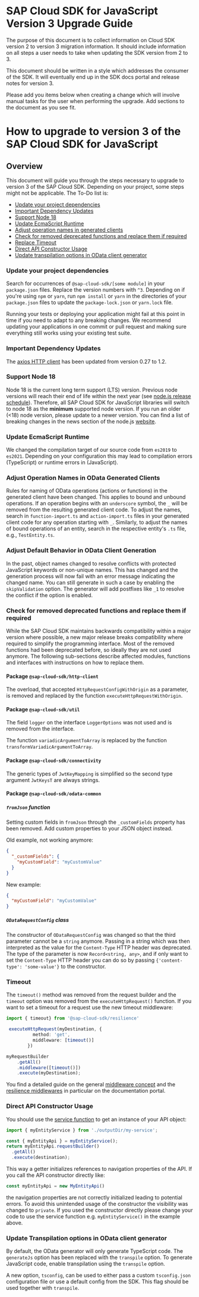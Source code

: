 # SAP Cloud SDK for JavaScript Version 3 Upgrade Guide

The purpose of this document is to collect information on Cloud SDK version 2 to version 3 migration information.
It should include information on all steps a user needs to take when updating the SDK version from 2 to 3.

This document should be written in a style which addresses the consumer of the SDK.
It will eventually end up in the SDK docs portal and release notes for version 3.

Please add you items below when creating a change which will involve manual tasks for the user when performing the upgrade.
Add sections to the document as you see fit.

<!-- Everything below this line should be written in the style of enduser documentation. If you need to add hints for SDK developers, to that above. -->

# How to upgrade to version 3 of the SAP Cloud SDK for JavaScript

## Overview

This document will guide you through the steps necessary to upgrade to version 3 of the SAP Cloud SDK. Depending on your project, some steps might not be applicable. The To-Do list is:

- [Update your project dependencies](#update-your-project-dependencies)
- [Important Dependency Updates](#important-dependency-updates)
- [Support Node 18](#support-node-18)
- [Update EcmaScript Runtime](#update-ecmascript-runtime)
- [Adjust operation names in generated clients](#adjust-operation-names-in-odata-generated-clients)
- [Check for removed deprecated functions and replace them if required](#check-for-removed-deprecated-functions-and-replace-them-if-required)
- [Replace Timeout](#timeout)
- [Direct API Constructor Usage](#direct-api-constructor-usage)
- [Update transpilation options in OData client generator](#update-transpilation-options-in-odata-client-generator)

### Update your project dependencies

Search for occurrences of `@sap-cloud-sdk/[some module]` in your `package.json` files.
Replace the version numbers with `^3`.
Depending on if you're using `npm` or `yarn`, run `npm install` or `yarn` in the directories of your `package.json` files to update the `package-lock.json` or `yarn.lock` file.

Running your tests or deploying your application might fail at this point in time if you need to adapt to any breaking changes.
We recommend updating your applications in one commit or pull request and making sure everything still works using your existing test suite.

### Important Dependency Updates

The [axios HTTP client](https://github.com/axios/axios) has been updated from version 0.27 to 1.2.

### Support Node 18
Node 18 is the current long term support (LTS) version. 
Previous node versions will reach their end of life within the next year (see [node.js release schedule](https://github.com/nodejs/Release#release-schedule)). 
Therefore, all SAP Cloud SDK for JavaScript libraries will switch to node 18 as the **minimum** supported node version.
If you run an older (<18) node version, please update to a newer version.
You can find a list of breaking changes in the news section of the node.js [website](https://nodejs.org/en/blog/).

### Update EcmaScript Runtime

We changed the compilation target of our source code from `es2019` to `es2021`.
Depending on your configuration this may lead to compilation errors (TypeScript) or runtime errors in (JavaScript).

### Adjust Operation Names in OData Generated Clients

Rules for naming of OData operations (actions or functions) in the generated client have been changed.
This applies to bound and unbound operations.
If an operation begins with an `underscore` symbol, the `_` will be removed from the resulting generated client code.
To adjust the names, search in `function-import.ts` and `action-import.ts` files in your generated client code for any operation starting with `_`.
Similarly, to adjust the names of bound operations of an entity, search in the respective entity's `.ts` file, e.g., `TestEntity.ts`.

### Adjust Default Behavior in OData Client Generation

In the past, object names changed to resolve conflicts with protected JavaScript keywords or non-unique names.
This has changed and the generation process will now fail with an error message indicating the changed name.
You can still generate in such a case by enabling the `skipValidation` option.
The generator will add postfixes like `_1` to resolve the conflict if the option is enabled.  

### Check for removed deprecated functions and replace them if required

While the SAP Cloud SDK maintains backwards compatibility within a major version where possible, a new major release breaks compatibility where required to simplify the programming interface.
Most of the removed functions had been deprecated before, so ideally they are not used anymore.
The following sub-sections describe affected modules, functions and interfaces with instructions on how to replace them.

#### Package `@sap-cloud-sdk/http-client`

The overload, that accepted `HttpRequestConfigWithOrigin` as a parameter, is removed and replaced by the function `executeHttpRequestWithOrigin`.

#### Package `@sap-cloud-sdk/util`

The field `logger` on the interface `LoggerOptions` was not used and is removed from the interface.

The function `variadicArgumentToArray` is replaced by the function `transformVariadicArgumentToArray`.

#### Package `@sap-cloud-sdk/connectivity`

The generic types of `JwtKeyMapping` is simplified so the second type argument `JwtKeysT` are always strings.

#### Package `@sap-cloud-sdk/odata-common`

##### `fromJson` function

Setting custom fields in `fromJson` through the `_customFields` property has been removed.
Add custom properties to your JSON object instead.

Old example, not working anymore:
```json
{
  "_customFields": {
    "myCustomField": "myCustomValue"
  }
}
```

New example:
```json
{
  "myCustomField": "myCustomValue"
}
```

##### `ODataRequestConfig` class

The constructor of `ODataRequestConfig` was changed so that the third parameter cannot be a `string` anymore.
Passing in a string which was then interpreted as the value for the `Content-Type` HTTP header was deprecated.
The type of the parameter is now `Record<string, any>`, and if only want to set the `Content-Type` HTTP header you can do so by passing `{'content-type': 'some-value'}` to the constructor.

<!-- TODO: This is only meant as an example for sections in the upgrade guide. Improve this section and add new sections as you see fit.

### Generator CLI

The SAP Cloud SDK includes two "generator" cli applications for OData and for OpenAPI clients.
For historic reasons the command-line arguments of both applications were different in cases where this does not make sense.
In version 3, the arguments are aligned and deprecated arguments have been removed.
Please see (insert link here) for the current documentation on the cli arguments.
-->

### Timeout 

The `timeout()` method was removed from the request builder and the `timeout` option was removed from the `executeHttpRequest()` function. 
If you want to set a timeout for a request use the new timeout middleware:

```ts
import { timeout} from '@sap-cloud-sdk/resilience'

 executeHttpRequest(myDestination, {
          method: 'get',          
          middleware: [timeout()]
        })

myRequestBuilder
    .getAll()
    .middleware([timeout()])
    .execute(myDestination);
```

You find a detailed guide on the general [middleware concept](https://sap.github.io/cloud-sdk/docs/js/v3/features/middleware)  and the [resilience middlewares](https://sap.github.io/cloud-sdk/docs/js/v3/guides/resilience) in particular on the documentation portal.



### Direct API Constructor Usage

You should use the [service function](https://sap.github.io/cloud-sdk/docs/js/features/odata/execute-request#general-request-structure) to get an instance of your API object:

```ts
import { myEntityService } from './outputDir/my-service';

const { myEntityApi } = myEntityService();
return myEntityApi.requestBuilder()
  .getAll()  
  .execute(destination);
```

This way a getter initializes references to navigation properties of the API.
If you call the API constructor directly like:

```ts
const myEntityApi = new MyEntityApi()
```

the navigation properties are not correctly initialized leading to potential errors.
To avoid this unintended usage of the constructor the visibility was changed to `private`.
If you used the constructor directly please change your code to use the service function e.g. `myEntityService()` in the example above.

### Update Transpilation options in OData client generator

By default, the OData generator will only generate TypeScript code.
The `generateJs` option has been replaced with the `transpile` option.
To generate JavaScript code, enable transpilation using the `transpile` option.

A new option, `tsconfig`, can be used to either pass a custom `tsconfig.json` configuration file or use a default config from the SDK.
This flag should be used together with `transpile`. 